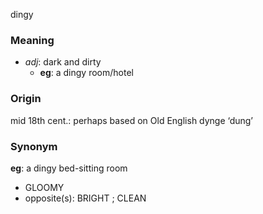 dingy
### Meaning
+ _adj_: dark and dirty
	+ __eg__: a dingy room/hotel

### Origin

mid 18th cent.: perhaps based on Old English dynge ‘dung’

### Synonym

__eg__: a dingy bed-sitting room

+ GLOOMY
+ opposite(s): BRIGHT ; CLEAN


